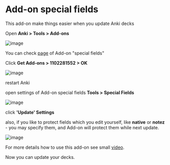 <h1>Add-on special fields</h1>

This add-on make things easier when you update Anki decks

Open **Anki > Tools > Add-ons**

![image](https://user-images.githubusercontent.com/39419221/200498467-26700367-d17e-4704-813c-59b3f0502e94.png)

You can check [page](https://ankiweb.net/shared/info/1102281552) of Add-on "special fields"

Click **Get Add-ons > 1102281552 > OK**

![image](https://user-images.githubusercontent.com/39419221/200498685-bb38bca2-51d1-4d8d-ac63-d453e53544ae.png)

restart Anki

open settings of Add-on special fields **Tools > Special Fields**

![image](https://user-images.githubusercontent.com/39419221/200498866-7718e0aa-873c-4ed6-aec4-3abbd733f731.png)

click **'Update' Settings**

also, if you like to protect fields which you edit yourself, like **native** or **notez** - you may specify them, and Add-on will protect them while next update.

![image](https://user-images.githubusercontent.com/39419221/200555605-f1575f9d-d26b-43b9-b9d2-c0a7797468f0.png)

For more details how to use this add-on see small [video](https://youtu.be/TTHpODHBk3U).

Now you can update your decks.
